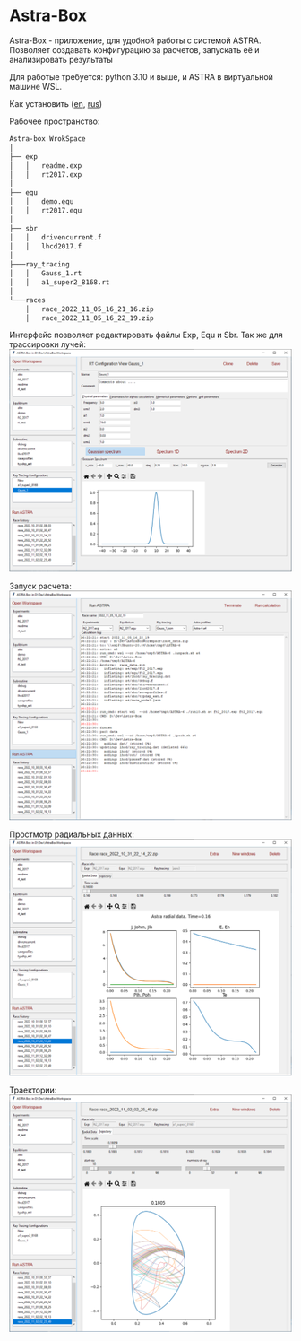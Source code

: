 # Astra-Box

Astra-Box - приложение, для удобной работы c системой ASTRA. 
Позволяет создавать конфигурацию за расчетов, запускать её и анализировать результаты

Для работые требуется: python 3.10 и выше, и ASTRA в виртуальной машине WSL.

Как установить ([en](Installing_ENG.html), [rus](Installing_RUS.html))


Рабочее пространство:
```
Astra-box WrokSpace
│
├── exp 
│   │   readme.exp
│   │   rt2017.exp
│   
├── equ
│   │   demo.equ
│   │   rt2017.equ
│   
├── sbr
│   │   drivencurrent.f
│   │   lhcd2017.f   
│   
├───ray_tracing
│   │   Gauss_1.rt
│   │   a1_super2_8168.rt
│   
└───races
    │   race_2022_11_05_16_21_16.zip    
    │   race_2022_11_05_16_22_19.zip    
```

Интерфейс позволяет редактировать файлы Exp, Equ и Sbr.
Так же для трассировки лучей:
![](rt.png)

Запуск расчета:
![](run.png)

Простмотр радиальных данных:
![](radial_data.png)

Траектории:
![](traj.png)

